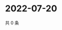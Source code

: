 # 2022-07-20

共 0 条

<!-- BEGIN WEIBO -->
<!-- 最后更新时间 Wed Jul 20 2022 22:20:37 GMT+0800 (China Standard Time) -->

<!-- END WEIBO -->
